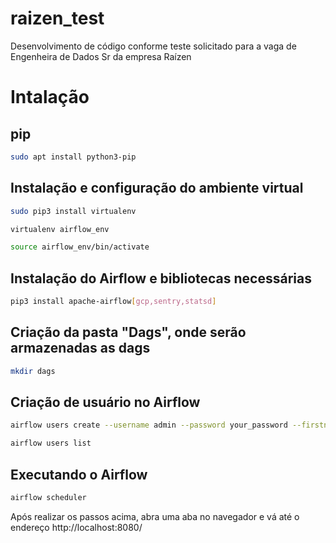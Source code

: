# raizen_test
Desenvolvimento de código conforme teste solicitado para a vaga de Engenheira de Dados Sr da empresa Raízen

# Intalação

## pip

```bash
sudo apt install python3-pip
```

## Instalação e configuração do ambiente virtual

```bash
sudo pip3 install virtualenv

virtualenv airflow_env

source airflow_env/bin/activate
```

## Instalação do Airflow e bibliotecas necessárias
```bash
pip3 install apache-airflow[gcp,sentry,statsd]
```

## Criação da pasta "Dags", onde serão armazenadas as dags
```bash
mkdir dags
```

## Criação de usuário no Airflow
```bash
airflow users create --username admin --password your_password --firstname your_first_name --lastname your_last_name --role Admin --email your_email@domain.com

airflow users list
```

## Executando o Airflow
```bash
airflow scheduler
```

Após realizar os passos acima, abra uma aba no navegador e vá até o endereço http://localhost:8080/
